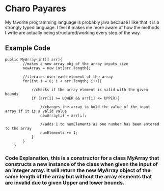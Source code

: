 # Charo Payares 

My favorite programming language is probably java because I like that it is a strongly typed language. I feel it makes me more aware
of how the methods I write are actually being structured/working every step of the way.

## Example Code
```
public MyArray(int[] arr){
        //makes a new array obj of the array inputs size
        newArray = new int[arr.length];
        
        //iterates over each element of the array
        for(int i = 0; i < arr.length; i++){

            //checks if the array element is valid with the given bounds
            if (arr[i] >= LOWER && arr[i] <= UPPER){
                
                //changes the array to hold the value of the input array if it is a valid value
                newArray[i] = arr[i];

                //adds 1 to numElements as one number has been entered to the array
                numElements += 1;
            }
        }
    }
``` 
### Code Explanation, this is a constructor for a class MyArray that constructs a new instance of the class when given the input of an integer array. It will return the new MyArray object of the same length of the array but without the array elements that are invalid due to given Upper and lower bounds.

